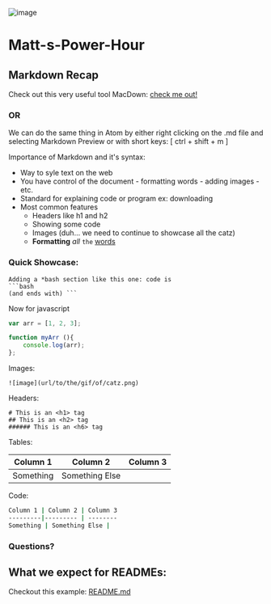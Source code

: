 ![image](https://camo.githubusercontent.com/6ce15b81c1f06d716d753a61f5db22375fa684da/68747470733a2f2f67612d646173682e73332e616d617a6f6e6177732e636f6d2f70726f64756374696f6e2f6173736574732f6c6f676f2d39663838616536633963333837313639306533333238306663663535376633332e706e67)

# Matt-s-Power-Hour


## Markdown Recap

Check out this very useful tool MacDown: [check me out!](https://github.com/MacDownApp/macdown/blob/master/MacDown/Resources/help.md)

### OR

We can do the same thing in Atom by either right clicking on the .md file and selecting Markdown Preview or with short keys: [ ctrl + shift + m ]

Importance of Markdown and it's syntax:

* Way to syle text on the web
* You have control of the document - formatting words - adding images - etc.
* Standard for explaining code or program ex: downloading
* Most common features
	* Headers like h1 and h2
	* Showing some code
	* Images (duh... we need to continue to showcase all the catz)
	* **Formatting** *all* `the` <u>words</u>

### Quick Showcase:

```
Adding a *bash section like this one: code is
```bash
(and ends with) ```
```
Now for javascript

```javascript
var arr = [1, 2, 3];

function myArr (){
	console.log(arr);
};
```

Images:

```
![image](url/to/the/gif/of/catz.png)
```

Headers:

```
# This is an <h1> tag
## This is an <h2> tag
###### This is an <h6> tag
```

Tables:

Column 1 | Column 2 | Column 3
---------|--------- |---------
Something | Something Else |


Code:

```bash
Column 1 | Column 2 | Column 3
---------|--------- | --------
Something | Something Else |
```

### Questions?

## What we expect for READMEs:

Checkout this example: [README.md](https://github.com/sf-wdi-31/readme-example)
